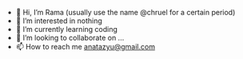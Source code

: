 - 👋 Hi, I’m Rama (usually use the name @chruel for a certain period)
- 👀 I’m interested in nothing
- 🌱 I’m currently learning coding 
- 💞️ I’m looking to collaborate on ...
- 📫 How to reach me anatazyu@gmail.com

<!---
chruel/chruel is a ✨ special ✨ repository
--->
